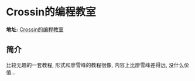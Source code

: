 # Crossin的编程教室

**地址:** [Crossin的编程教室](https://python666.cn/cls/lesson/list/)

## 简介

比较无趣的一套教程, 形式和廖雪峰的教程很像, 内容上比廖雪峰差得远, 没什么价值...